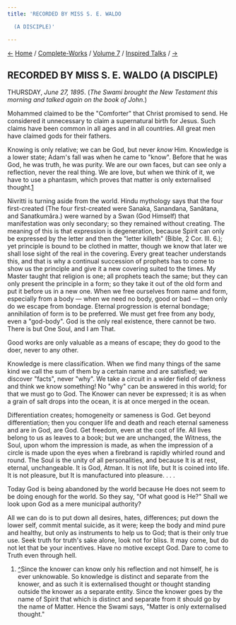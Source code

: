 ```yaml
---
title: 'RECORDED BY MISS S. E. WALDO

  (A DISCIPLE)'

---
```

<div>

[←](05_wednesday_june_26.htm) [Home](../../../index.htm) /
[Complete-Works](../../complete_works.htm) / [Volume
7](../volume_7_contents.htm) / [Inspired
Talks](inspired_talks_contents.htm) / [→](07_friday_june_28.htm)

  

## RECORDED BY MISS S. E. WALDO (A DISCIPLE)

THURSDAY, *June 27, 1895*. (*The Swami brought the New Testament this
morning and talked again on the book of John*.)

Mohammed claimed to be the "Comforter" that Christ promised to send. He
considered it unnecessary to claim a supernatural birth for Jesus. Such
claims have been common in all ages and in all countries. All great men
have claimed gods for their fathers.

Knowing is only relative; we can be God, but never *know* Him. Knowledge
is a lower state; Adam's fall was when he came to "know". Before that he
was God, he was truth, he was purity. We are our own faces, but can see
only a reflection, never the real thing. We are love, but when we think
of it, we have to use a phantasm, which proves that matter is only
externalised thought.[1](#fn1)

Nivritti is turning aside from the world. Hindu mythology says that the
four first-created  (The four first-created were Sanaka, Sanandana,
Sanâtana, and Sanatkumâra.) were warned by a Swan (God Himself) that
manifestation was only secondary; so they remained without creating. The
meaning of this is that expression is degeneration, because Spirit can
only be expressed by the letter and then the "letter killeth" (Bible, 2
Cor. III. 6.); yet principle is bound to be clothed in matter, though we
know that later we shall lose sight of the real in the covering. Every
great teacher understands this, and that is why a continual succession
of prophets has to come to show us the principle and give it a new
covering suited to the times. My Master taught that religion is one; all
prophets teach the same; but they can only present the principle in a
form; so they take it out of the old form and put it before us in a new
one. When we free ourselves from name and form, especially from a body —
when we need no body, good or bad — then only do we escape from bondage.
Eternal progression is eternal bondage; annihilation of form is to be
preferred. We must get free from any body, even a "god-body". God is the
only real existence, there cannot be two. There is but One Soul, and I
am That.

Good works are only valuable as a means of escape; they do good to the
doer, never to any other.

Knowledge is mere classification. When we find many things of the same
kind we call the sum of them by a certain name and are satisfied; we
discover "facts", never "why". We take a circuit in a wider field of
darkness and think we know something! No "why" can be answered in this
world; for that we must go to God. The Knower can never be expressed; it
is as when a grain of salt drops into the ocean, it is at once merged in
the ocean.

Differentiation creates; homogeneity or sameness is God. Get beyond
differentiation; then you conquer life and death and reach eternal
sameness and are in God, are God. Get freedom, even at the cost of life.
All lives belong to us as leaves to a book; but we are unchanged, the
Witness, the Soul, upon whom the impression is made, as when the
impression of a circle is made upon the eyes when a firebrand is rapidly
whirled round and round. The Soul is the unity of all personalities, and
because It is at rest, eternal, unchangeable. It is God, Atman. It is
not life, but It is coined into life. It is not pleasure, but It is
manufactured into pleasure. . . .

Today God is being abandoned by the world because He does not seem to be
doing enough for the world. So they say, "Of what good is He?" Shall we
look upon God as a mere municipal authority?

All we can do is to put down all desires, hates, differences; put down
the lower self, commit mental suicide, as it were; keep the body and
mind pure and healthy, but only as instruments to help us to God; that
is their only true use. Seek truth for truth's sake alone, look not for
bliss. It may come, but do not let that be your incentives. Have no
motive except God. Dare to come to Truth even through hell.

1.  [^](#txt1)Since the knower can know only his reflection and not
    himself, he is ever unknowable. So knowledge is distinct and
    separate from the knower, and as such it is externalised thought or
    thought standing outside the knower as a separate entity. Since the
    knower goes by the name of Spirit that which is distinct and
    separate from it should go by the name of Matter. Hence the Swami
    says, "Matter is only externalised thought."

</div>
